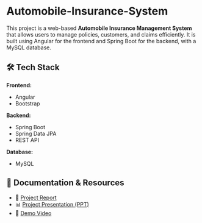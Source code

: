 # Automobile-Insurance-System

This project is a web-based **Automobile Insurance Management System** that allows users to manage policies, customers, and claims efficiently. It is built using Angular for the frontend and Spring Boot for the backend, with a MySQL database.

## 🛠️ Tech Stack

**Frontend:**  
- Angular  
- Bootstrap  

**Backend:**  
- Spring Boot  
- Spring Data JPA  
- REST API  

**Database:**  
- MySQL  

## 📄 Documentation & Resources

- 📘 [Project Report](https://docs.google.com/document/d/168HJ0k6mT6Fboz4V6zsGLW8S9M02eDVy/edit?usp=sharing&ouid=117896069227246961666&rtpof=true&sd=true)
- 📊 [Project Presentation (PPT)](https://docs.google.com/presentation/d/1_XbYqF2aEOXxsI93RFYzz34Mf7jS4eC_/edit?usp=sharing&ouid=117896069227246961666&rtpof=true&sd=true)
- 🎥 [Demo Video](https://drive.google.com/file/d/1VFiB7Fw66wPurFWfcgflQBWrgNcL3oGw/view?usp=sharing)
